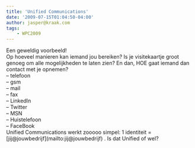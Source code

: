 ```yaml
---
title: 'Unified Communications'
date: '2009-07-15T01:04:50-04:00'
author: jasper@kraak.com
tags:
    - WPC2009
---
```


<div class="bvMsg" id="msgcns!3FD1C7C6EA1A2!145"><div>Een geweldig voorbeeld!</div><div> </div><div>Op hoeveel manieren kan iemand jou bereiken? Is je visitekaartje groot genoeg om alle mogelijkheden te laten zien? En dan, HOE gaat iemand dan contact met je opnemen?</div><div>– telefoon</div><div>– gsm</div><div>– mail</div><div>– fax</div><div>– LinkedIn</div><div>– Twitter</div><div>– MSN</div><div>– Huistelefoon</div><div>– FaceBook</div><div> </div><div>Unified Communications werkt zooooo simpel: 1 identiteit = [jij@jouwbedrijf](mailto:jij@jouwbedrijf) . Is dat Unified of wel?</div></div>
